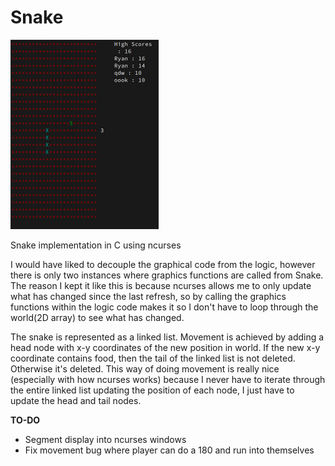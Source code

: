 # Snake
![Screenshot](snake_image.jpg)

Snake implementation in C using ncurses

I would have liked to decouple the graphical code from the logic, however there is only two instances where graphics functions
are called from Snake. The reason I kept it like this is because ncurses allows me to only update what has changed since
the last refresh, so by calling the graphics functions within the logic code makes it so I don't have to loop through
the world(2D array) to see what has changed.

The snake is represented as a linked list. Movement is achieved by adding a head node with x-y coordinates of the new
position in world. If the new x-y coordinate contains food, then the tail of the linked list is not deleted. Otherwise
it's deleted. This way of doing movement is really nice (especially with how ncurses works) because I never have to iterate
through the entire linked list updating the position of each node, I just have to update the head and tail nodes.

**TO-DO**
* Segment display into ncurses windows
* Fix movement bug where player can do a 180 and run into themselves
